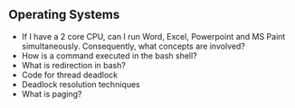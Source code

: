 ## Operating Systems

- If I have a 2 core CPU, can I run Word, Excel, Powerpoint and MS Paint simultaneously. Consequently, what concepts are involved?
- How is a command executed in the bash shell?
- What is redirection in bash?
- Code for thread deadlock
- Deadlock resolution techniques
- What is paging?

